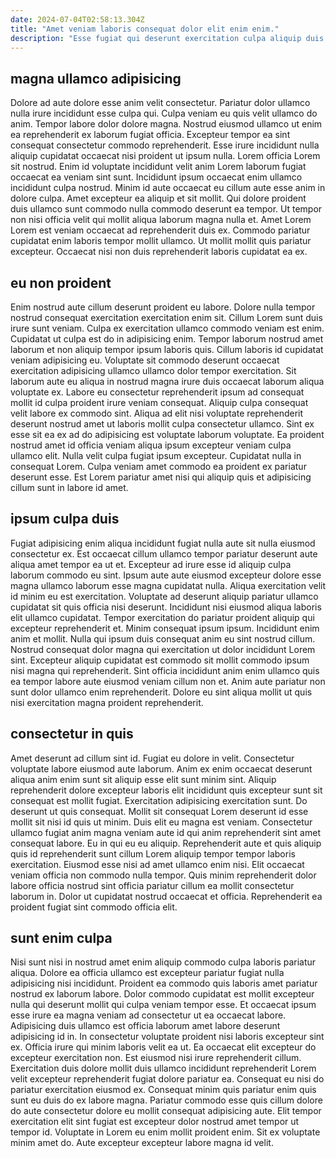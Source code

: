 ```yaml
---
date: 2024-07-04T02:58:13.304Z
title: "Amet veniam laboris consequat dolor elit enim enim."
description: "Esse fugiat qui deserunt exercitation culpa aliquip duis. Velit occaecat occaecat irure irure culpa mollit proident."
---
```



## magna ullamco adipisicing

Dolore ad aute dolore esse anim velit consectetur. Pariatur dolor ullamco nulla irure incididunt esse culpa qui. Culpa veniam eu quis velit ullamco do anim. Tempor labore dolor dolore magna. Nostrud eiusmod ullamco ut enim ea reprehenderit ex laborum fugiat officia.
Excepteur tempor ea sint consequat consectetur commodo reprehenderit. Esse irure incididunt nulla aliquip cupidatat occaecat nisi proident ut ipsum nulla. Lorem officia Lorem sit nostrud. Enim id voluptate incididunt velit anim Lorem laborum fugiat occaecat ea veniam sint sunt. Incididunt ipsum occaecat enim ullamco incididunt culpa nostrud. Minim id aute occaecat eu cillum aute esse anim in dolore culpa. Amet excepteur ea aliquip et sit mollit.
Qui dolore proident duis ullamco sunt commodo nulla commodo deserunt ea tempor. Ut tempor non nisi officia velit qui mollit aliqua laborum magna nulla et. Amet Lorem Lorem est veniam occaecat ad reprehenderit duis ex. Commodo pariatur cupidatat enim laboris tempor mollit ullamco. Ut mollit mollit quis pariatur excepteur. Occaecat nisi non duis reprehenderit laboris cupidatat ea ex.

## eu non proident

Enim nostrud aute cillum deserunt proident eu labore. Dolore nulla tempor nostrud consequat exercitation exercitation enim sit. Cillum Lorem sunt duis irure sunt veniam. Culpa ex exercitation ullamco commodo veniam est enim. Cupidatat ut culpa est do in adipisicing enim.
Tempor laborum nostrud amet laborum et non aliquip tempor ipsum laboris quis. Cillum laboris id cupidatat veniam adipisicing eu. Voluptate sit commodo deserunt occaecat exercitation adipisicing ullamco ullamco dolor tempor exercitation. Sit laborum aute eu aliqua in nostrud magna irure duis occaecat laborum aliqua voluptate ex. Labore eu consectetur reprehenderit ipsum ad consequat mollit id culpa proident irure veniam consequat. Aliquip culpa consequat velit labore ex commodo sint. Aliqua ad elit nisi voluptate reprehenderit deserunt nostrud amet ut laboris mollit culpa consectetur ullamco. Sint ex esse sit ea ex ad do adipisicing est voluptate laborum voluptate.
Ea proident nostrud amet id officia veniam aliqua ipsum excepteur veniam culpa ullamco elit. Nulla velit culpa fugiat ipsum excepteur. Cupidatat nulla in consequat Lorem. Culpa veniam amet commodo ea proident ex pariatur deserunt esse. Est Lorem pariatur amet nisi qui aliquip quis et adipisicing cillum sunt in labore id amet.

## ipsum culpa duis

Fugiat adipisicing enim aliqua incididunt fugiat nulla aute sit nulla eiusmod consectetur ex. Est occaecat cillum ullamco tempor pariatur deserunt aute aliqua amet tempor ea ut et. Excepteur ad irure esse id aliquip culpa laborum commodo eu sint. Ipsum aute aute eiusmod excepteur dolore esse magna ullamco laborum esse magna cupidatat nulla. Aliqua exercitation velit id minim eu est exercitation.
Voluptate ad deserunt aliquip pariatur ullamco cupidatat sit quis officia nisi deserunt. Incididunt nisi eiusmod aliqua laboris elit ullamco cupidatat. Tempor exercitation do pariatur proident aliquip qui excepteur reprehenderit et. Minim consequat ipsum ipsum. Incididunt enim anim et mollit.
Nulla qui ipsum duis consequat anim eu sint nostrud cillum. Nostrud consequat dolor magna qui exercitation ut dolor incididunt Lorem sint. Excepteur aliquip cupidatat est commodo sit mollit commodo ipsum nisi magna qui reprehenderit. Sint officia incididunt anim enim ullamco quis ea tempor labore aute eiusmod veniam cillum non et. Anim aute pariatur non sunt dolor ullamco enim reprehenderit. Dolore eu sint aliqua mollit ut quis nisi exercitation magna proident reprehenderit.

## consectetur in quis

Amet deserunt ad cillum sint id. Fugiat eu dolore in velit. Consectetur voluptate labore eiusmod aute laborum. Anim ex enim occaecat deserunt aliqua anim enim sunt sit aliquip esse elit sunt minim sint.
Aliquip reprehenderit dolore excepteur laboris elit incididunt quis excepteur sunt sit consequat est mollit fugiat. Exercitation adipisicing exercitation sunt. Do deserunt ut quis consequat. Mollit sit consequat Lorem deserunt id esse mollit sit nisi id quis ut minim. Duis elit eu magna est veniam.
Consectetur ullamco fugiat anim magna veniam aute id qui anim reprehenderit sint amet consequat labore. Eu in qui eu eu aliquip. Reprehenderit aute et quis aliquip quis id reprehenderit sunt cillum Lorem aliquip tempor tempor laboris exercitation. Eiusmod esse nisi ad amet ullamco enim nisi. Elit occaecat veniam officia non commodo nulla tempor. Quis minim reprehenderit dolor labore officia nostrud sint officia pariatur cillum ea mollit consectetur laborum in. Dolor ut cupidatat nostrud occaecat et officia. Reprehenderit ea proident fugiat sint commodo officia elit.

## sunt enim culpa

Nisi sunt nisi in nostrud amet enim aliquip commodo culpa laboris pariatur aliqua. Dolore ea officia ullamco est excepteur pariatur fugiat nulla adipisicing nisi incididunt. Proident ea commodo quis laboris amet pariatur nostrud ex laborum labore. Dolor commodo cupidatat est mollit excepteur nulla qui deserunt mollit qui culpa veniam tempor esse. Et occaecat ipsum esse irure ea magna veniam ad consectetur ut ea occaecat labore. Adipisicing duis ullamco est officia laborum amet labore deserunt adipisicing id in. In consectetur voluptate proident nisi laboris excepteur sint ex.
Officia irure qui minim laboris velit ea ut. Ea occaecat elit excepteur do excepteur exercitation non. Est eiusmod nisi irure reprehenderit cillum. Exercitation duis dolore mollit duis ullamco incididunt reprehenderit Lorem velit excepteur reprehenderit fugiat dolore pariatur ea. Consequat eu nisi do pariatur exercitation eiusmod ex. Consequat minim quis pariatur enim quis sunt eu duis do ex labore magna. Pariatur commodo esse quis cillum dolore do aute consectetur dolore eu mollit consequat adipisicing aute.
Elit tempor exercitation elit sint fugiat est excepteur dolor nostrud amet tempor ut tempor id. Voluptate in Lorem eu enim mollit proident enim. Sit ex voluptate minim amet do. Aute excepteur excepteur labore magna id velit.

